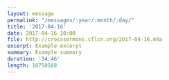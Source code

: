 ```yaml
---
layout: message
permalink: "/messages/:year/:month/:day/"
title: '2017-04-16'
date: 2017-04-16 10:00
file: http://crosssermons.cflcn.org/2017-04-16.m4a
excerpt: Example excerpt
summary: Example summary
duration: '34:46'
length: 16750588
---
```

